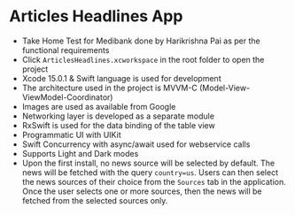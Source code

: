 # Articles Headlines App

- Take Home Test for Medibank done by Harikrishna Pai as per the functional requirements
- Click `ArticlesHeadlines.xcworkspace` in the root folder to open the project
- Xcode 15.0.1 & Swift language is used for development
- The architecture used in the project is MVVM-C (Model-View-ViewModel-Coordinator)
- Images are used as available from Google
- Networking layer is developed as a separate module
- RxSwift is used for the data binding of the table view
- Programmatic UI with UIKit
- Swift Concurrency with async/await used for webservice calls
- Supports Light and Dark modes
- Upon the first install, no news source will be selected by default. The news will be fetched with the query `country=us`. Users can then select the news sources of their choice from the `Sources` tab in the application. Once the user selects one or more sources, then the news will be fetched from the selected sources only.
